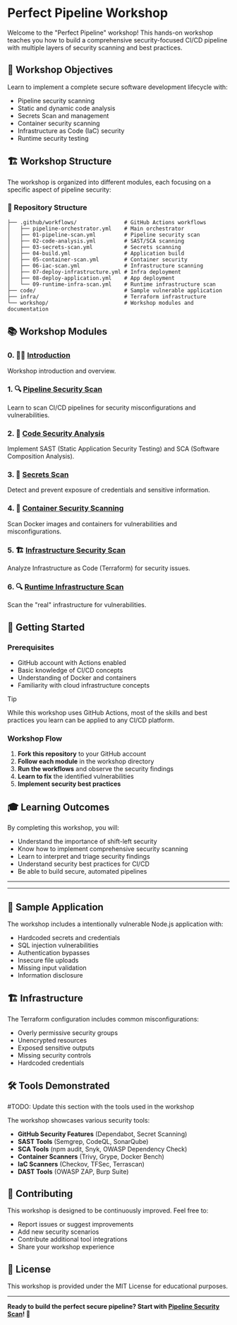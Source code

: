 # Perfect Pipeline Workshop

Welcome to the "Perfect Pipeline" workshop! This hands-on workshop teaches you how to build a comprehensive security-focused CI/CD pipeline with multiple layers of security scanning and best practices.

## 🎯 Workshop Objectives

Learn to implement a complete secure software development lifecycle with:
- Pipeline security scanning
- Static and dynamic code analysis
- Secrets Scan and management
- Container security scanning
- Infrastructure as Code (IaC) security
- Runtime security testing

## 🏗️ Workshop Structure

The workshop is organized into different modules, each focusing on a specific aspect of pipeline security:

### 📁 Repository Structure

```
├── .github/workflows/               # GitHub Actions workflows
│   ├── pipeline-orchestrator.yml    # Main orchestrator
│   ├── 01-pipeline-scan.yml         # Pipeline security scan
│   ├── 02-code-analysis.yml         # SAST/SCA scanning
│   ├── 03-secrets-scan.yml          # Secrets scanning
│   ├── 04-build.yml                 # Application build
│   ├── 05-container-scan.yml        # Container security
│   ├── 06-iac-scan.yml              # Infrastructure scanning
│   ├── 07-deploy-infrastructure.yml # Infra deployment
│   ├── 08-deploy-application.yml    # App deployment
│   └── 09-runtime-infra-scan.yml    # Runtime infrastructure scan
├── code/                            # Sample vulnerable application
├── infra/                           # Terraform infrastructure
└── workshop/                        # Workshop modules and documentation
```

## 📚 Workshop Modules

### 0. 🐦‍🔥 [Introduction](workshop/)
Workshop introduction and overview.

### 1. 🔍 [Pipeline Security Scan](workshop/pipeline_scan/)
Learn to scan CI/CD pipelines for security misconfigurations and vulnerabilities.

### 2. 🔬 [Code Security Analysis](workshop/code_scan/)
Implement SAST (Static Application Security Testing) and SCA (Software Composition Analysis).

### 3. 🔐 [Secrets Scan](workshop/secrets_scan/)
Detect and prevent exposure of credentials and sensitive information.

### 4. 🐳 [Container Security Scanning](workshop/container_scan/)
Scan Docker images and containers for vulnerabilities and misconfigurations.

### 5. 🏗️ [Infrastructure Security Scan](workshop/iac_scan/)
Analyze Infrastructure as Code (Terraform) for security issues.

### 6. 🔍 [Runtime Infrastructure Scan](workshop/runtime_infra_scan/)
Scan the "real" infrastructure for vulnerabilities.

## 🚀 Getting Started

### Prerequisites
- GitHub account with Actions enabled
- Basic knowledge of CI/CD concepts
- Understanding of Docker and containers
- Familiarity with cloud infrastructure concepts

> [!TIP]
> While this workshop uses GitHub Actions, most of the skills and best practices you learn can be applied to any CI/CD platform.

### Workshop Flow
1. **Fork this repository** to your GitHub account
2. **Follow each module** in the workshop directory
3. **Run the workflows** and observe the security findings
4. **Learn to fix** the identified vulnerabilities
5. **Implement security best practices**

## 🎓 Learning Outcomes

By completing this workshop, you will:
- Understand the importance of shift-left security
- Know how to implement comprehensive security scanning
- Learn to interpret and triage security findings
- Understand security best practices for CI/CD
- Be able to build secure, automated pipelines

---
---

## 🔧 Sample Application

The workshop includes a intentionally vulnerable Node.js application with:
- Hardcoded secrets and credentials
- SQL injection vulnerabilities
- Authentication bypasses
- Insecure file uploads
- Missing input validation
- Information disclosure

## 🏗️ Infrastructure

The Terraform configuration includes common misconfigurations:
- Overly permissive security groups
- Unencrypted resources
- Exposed sensitive outputs
- Missing security controls
- Hardcoded credentials


## 🛠️ Tools Demonstrated

#TODO: Update this section with the tools used in the workshop

The workshop showcases various security tools:
- **GitHub Security Features** (Dependabot, Secret Scanning)
- **SAST Tools** (Semgrep, CodeQL, SonarQube)
- **SCA Tools** (npm audit, Snyk, OWASP Dependency Check)
- **Container Scanners** (Trivy, Grype, Docker Bench)
- **IaC Scanners** (Checkov, TFSec, Terrascan)
- **DAST Tools** (OWASP ZAP, Burp Suite)

## 🤝 Contributing

This workshop is designed to be continuously improved. Feel free to:
- Report issues or suggest improvements
- Add new security scenarios
- Contribute additional tool integrations
- Share your workshop experience

## 📄 License

This workshop is provided under the MIT License for educational purposes.

---

**Ready to build the perfect secure pipeline? Start with [Pipeline Security Scan](workshop/pipeline_scan/)! 🚀**

